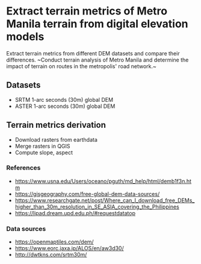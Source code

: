 # Extract terrain metrics of Metro Manila terrain from digital elevation models  
Extract terrain metrics from different DEM datasets and compare their differences.
~Conduct terrain analysis of Metro Manila and determine the impact of terrain on routes in the metropolis' road network.~

## Datasets
- SRTM 1-arc seconds (30m) global DEM
- ASTER 1-arc seconds (30m) global DEM

## Terrain metrics derivation
- Download rasters from earthdata
- Merge rasters in QGIS
- Compute slope, aspect

### References
- https://www.usna.edu/Users/oceano/pguth/md_help/html/demb1f3n.htm
- https://gisgeography.com/free-global-dem-data-sources/
- https://www.researchgate.net/post/Where_can_I_download_free_DEMs_higher_than_30m_resolution_in_SE_ASIA_covering_the_Philippines
- https://lipad.dream.upd.edu.ph/#requestdatatop

### Data sources
- https://openmaptiles.com/dem/
- https://www.eorc.jaxa.jp/ALOS/en/aw3d30/
- http://dwtkns.com/srtm30m/